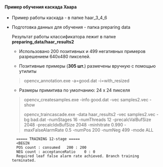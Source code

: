 #### Пример обучения каскада Хаара

- Пример работы каскада - в папке haar_3_4_6
- Подготовка данных для обучения - папка preparing data

	Результат работы классификатора лежит в папке **preparing_data/haar_results2**

	- Использовано 200 позитивных и 499 негативных примеров разрешением 640х480 пикселей.

	- Позитивные примеры (**305 шт.**) размечены вручную с помощью утилиты

	> opencv_annotation.exe -a=good.dat -i=with_resized

	- Размеры примитива по умолчанию: 24 х 24 пикселя 
	> opencv_createsamples.exe -info good.dat -vec samples2.vec -show
	>
	> opencv_traincascade.exe -data haar_results2 -vec samples2.vec -bg bad.dat -numStages 16 -numThreads 12 -precalcValBufSize 2048 -precalcIdxBufSize 2048 -minhitrate 0.990 -maxFalseAlarmRate 0.5 -numPos 200 -numNeg 499 -mode ALL

		===== TRAINING 12-stage =====
		<BEGIN
		POS count : consumed   200 : 200
		NEG count : acceptanceRatio    0 : 0
		Required leaf false alarm rate achieved. Branch training terminated.